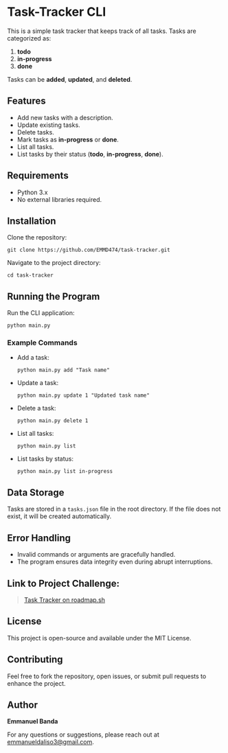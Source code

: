 # Task-Tracker CLI

This is a simple task tracker that keeps track of all tasks. Tasks are categorized as:

1. **todo**
2. **in-progress**
3. **done**

Tasks can be **added**, **updated**, and **deleted**.

## Features

- Add new tasks with a description.
- Update existing tasks.
- Delete tasks.
- Mark tasks as **in-progress** or **done**.
- List all tasks.
- List tasks by their status (**todo**, **in-progress**, **done**).

## Requirements

- Python 3.x
- No external libraries required.

## Installation

Clone the repository:

```commandline
git clone https://github.com/EMMD474/task-tracker.git
```

Navigate to the project directory:

```commandline
cd task-tracker
```

## Running the Program

Run the CLI application:

```commandline
python main.py
```

### Example Commands

- Add a task:
  ```commandline
  python main.py add "Task name"
  ```
- Update a task:
  ```commandline
  python main.py update 1 "Updated task name"
  ```
- Delete a task:
  ```commandline
  python main.py delete 1
  ```
- List all tasks:
  ```commandline
  python main.py list
  ```
- List tasks by status:
  ```commandline
  python main.py list in-progress
  ```

## Data Storage

Tasks are stored in a `tasks.json` file in the root directory. If the file does not exist, it will be created automatically.

## Error Handling

- Invalid commands or arguments are gracefully handled.
- The program ensures data integrity even during abrupt interruptions.

## Link to Project Challenge:

> [Task Tracker on roadmap.sh](https://roadmap.sh/projects/task-tracker)

## License

This project is open-source and available under the MIT License.

## Contributing

Feel free to fork the repository, open issues, or submit pull requests to enhance the project.

## Author

**Emmanuel Banda**

For any questions or suggestions, please reach out at [emmanueldaliso3@gmail.com](mailto:emmanueldaliso3@gmail.com).
